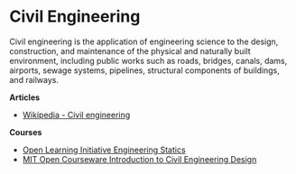 # Civil Engineering

Civil engineering is the application of engineering science to the design, construction, and maintenance of the physical and naturally built environment, including public works such as roads, bridges, canals, dams, airports, sewage systems, pipelines, structural components of buildings, and railways.

**Articles**

* [Wikipedia - Civil engineering](https://en.wikipedia.org/wiki/Civil\_engineering)

**Courses**

* [Open Learning Initiative Engineering Statics](https://oli.cmu.edu/courses/engineering-statics-open-free/)
* [MIT Open Courseware Introduction to Civil Engineering Design](https://ocw.mit.edu/courses/civil-and-environmental-engineering/1-012-introduction-to-civil-engineering-design-spring-2002/)
